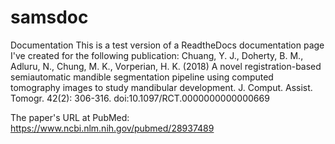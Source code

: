 # samsdoc
Documentation
This is a test version of a ReadtheDocs documentation page I've created for the following publication: 
Chuang, Y. J., Doherty, B. M., Adluru, N., Chung, M. K., Vorperian, H. K. (2018) A novel registration-based semiautomatic mandible segmentation pipeline using computed tomography images to study mandibular development. J. Comput. Assist. Tomogr. 42(2): 306-316. doi:10.1097/RCT.0000000000000669

The paper's URL at PubMed: https://www.ncbi.nlm.nih.gov/pubmed/28937489
